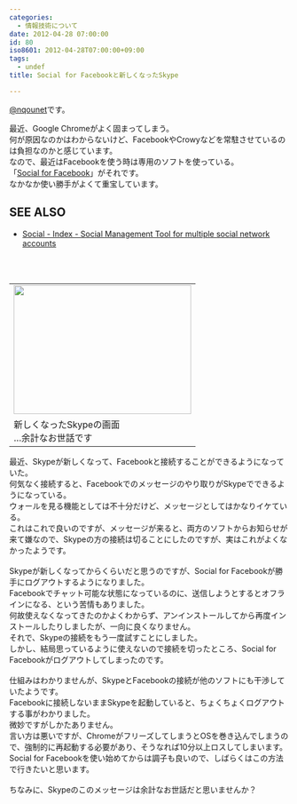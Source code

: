```yaml
---
categories:
  - 情報技術について
date: 2012-04-28 07:00:00
id: 80
iso8601: 2012-04-28T07:00:00+09:00
tags:
  - undef
title: Social for Facebookと新しくなったSkype

---
```


<p><a href="https://twitter.com/nqounet">@nqounet</a>です。</p><div>最近、Google Chromeがよく固まってしまう。</div><div>何が原因なのかはわからないけど、FacebookやCrowyなどを常駐させているのは負担なのかと感じています。</div><div>なので、最近はFacebookを使う時は専用のソフトを使っている。</div><div>「<a href="http://www.socialformac.com/index.html" target="_blank">Social for Facebook</a>」がそれです。</div><div>なかなか使い勝手がよくて重宝しています。</div><div><h2>  SEE ALSO</h2><ul><li><a href="http://www.socialformac.com/index.html" target="_blank">Social - Index - Social Management Tool for multiple social network accounts</a></li></ul></div><div><br><a name="more"></a><br></div><div><table cellpadding="0" cellspacing="0"><tbody><tr><td><a href="https://www.sugarsync.com/pf/D6951496_65876209_13123" imageanchor="1"><img border="0" height="232" src="https://www.sugarsync.com/pf/D6951496_65876209_13123" width="320"></a></td></tr><tr><td>新しくなったSkypeの画面<br>…余計なお世話です</td></tr></tbody></table>最近、Skypeが新しくなって<span>、Facebookと接続することができるようになっていた。</span></div><div><span>何気なく接続すると、Facebookでのメッセージのやり取りがSkypeでできるようになっている。</span></div><div>ウォールを見る機能としては不十分だけど、メッセージとしてはかなりイケている。<br>これはこれで良いのですが、メッセージが来ると、両方のソフトからお知らせが来て嫌なので、Skypeの方の接続は切ることにしたのですが、実はこれがよくなかったようです。<br><br>Skypeが新しくなってからくらいだと思うのですが、Social for Facebookが勝手にログアウトするようになりました。<br>Facebookでチャット可能な状態になっているのに、送信しようとするとオフラインになる、という苦情もありました。<br>何故使えなくなってきたのかよくわからず、アンインストールしてから再度インストールしたりしましたが、一向に良くなりません。<br>それで、Skypeの接続をもう一度試すことにしました。<br>しかし、結局思っているように使えないので接続を切ったところ、Social for Facebookがログアウトしてしまったのです。<br><br>仕組みはわかりませんが、SkypeとFacebookの接続が他のソフトにも干渉していたようです。<br>Facebookに接続しないままSkypeを起動していると、ちょくちょくログアウトする事がわかりました。<br>微妙ですがしかたありません。<br>言い方は悪いですが、ChromeがフリーズしてしまうとOSを巻き込んでしまうので、強制的に再起動する必要があり、そうなれば10分以上ロスしてしまいます。<br>Social for Facebookを使い始めてからは調子も良いので、しばらくはこの方法で行きたいと思います。<br><br>ちなみに、Skypeのこのメッセージは余計なお世話だと思いませんか？</div>    	